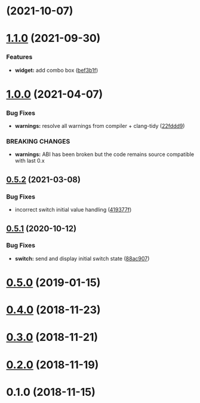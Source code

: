 # [](https://gite.lirmm.fr/pid/gui/wui-cpp/compare/v1.1.0...v) (2021-10-07)



# [1.1.0](https://gite.lirmm.fr/pid/gui/wui-cpp/compare/v1.0.0...v1.1.0) (2021-09-30)


### Features

* **widget:** add combo box ([bef3b1f](https://gite.lirmm.fr/pid/gui/wui-cpp/commits/bef3b1f51a7ca617a5a7ccff6c8e0c60fe03ba68))



# [1.0.0](https://gite.lirmm.fr/pid/gui/wui-cpp/compare/v0.5.2...v1.0.0) (2021-04-07)


### Bug Fixes

* **warnings:** resolve all warnings from compiler + clang-tidy ([22fddd9](https://gite.lirmm.fr/pid/gui/wui-cpp/commits/22fddd9b84b8b7fa17ec224c7bb3144af002f498))


### BREAKING CHANGES

* **warnings:** ABI has been broken but the code remains source compatible with last 0.x



## [0.5.2](https://gite.lirmm.fr/pid/gui/wui-cpp/compare/v0.5.1...v0.5.2) (2021-03-08)


### Bug Fixes

* incorrect switch initial value handling ([419377f](https://gite.lirmm.fr/pid/gui/wui-cpp/commits/419377f08e5fb976568aa08f5760f21b8409cd93))



## [0.5.1](https://gite.lirmm.fr/pid/gui/wui-cpp/compare/v0.5.0...v0.5.1) (2020-10-12)


### Bug Fixes

* **switch:** send and display initial switch state ([88ac907](https://gite.lirmm.fr/pid/gui/wui-cpp/commits/88ac9070e9f3d4c2b89496d27398dbf9e8e5cec6))



# [0.5.0](https://gite.lirmm.fr/pid/gui/wui-cpp/compare/v0.4.0...v0.5.0) (2019-01-15)



# [0.4.0](https://gite.lirmm.fr/pid/gui/wui-cpp/compare/v0.3.0...v0.4.0) (2018-11-23)



# [0.3.0](https://gite.lirmm.fr/pid/gui/wui-cpp/compare/v0.2.0...v0.3.0) (2018-11-21)



# [0.2.0](https://gite.lirmm.fr/pid/gui/wui-cpp/compare/v0.1.0...v0.2.0) (2018-11-19)



# 0.1.0 (2018-11-15)



